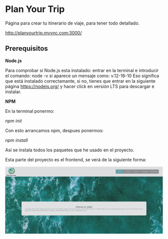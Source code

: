# Plan Your Trip

Página para crear tu itinerario de viaje, para tener todo detallado.

http://planyourtrip.myvnc.com:3000/

## Prerequisitos

**Node.js**

Para comprobar si Node.js esta instalado:
entrar en la terminal e introducir el comando:
node -v
si aparece un mensaje como: v.12-16-10
Eso significa que está instalado correctamante, si no, tienes que entrar en la siguiente página
https://nodejs.org/ y hacer click en versión LTS para descargar e instalar.

**NPM**

En la terminal ponermo:

*npm init*

Con esto arrancamos npm, despues ponermos:

*npm install*

Así se instala todos los paquetes que he usado en el proyecto.

Esta parte del proyecto es el frontend, se verá de la siguiente forma:

![Image text](./public/home.jpg)


